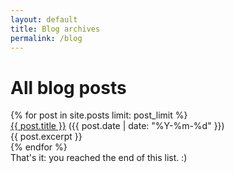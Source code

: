 ```yaml
---
layout: default
title: Blog archives
permalink: /blog
---
```


<div>
  <h1 class="post-title">All blog posts</h1>
  {% for post in site.posts limit: post_limit %}
  <div class="list-entry">
    <div><a class="internal-link" href="{{ post.url }}">{{ post.title }}</a> <span class="faded">({{ post.date | date: "%Y-%m-%d" }})</span></div>
    <div>{{ post.excerpt }}</div>
  </div>
  {% endfor %}
  <br>
  That's it: you reached the end of this list. :)
</div>
